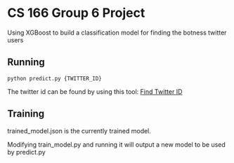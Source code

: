 # CS 166 Group 6 Project

Using XGBoost to build a classification model for finding the botness twitter users

## Running

```python predict.py {TWITTER_ID}```

The twitter id can be found by using this tool: [Find Twitter ID](https://codeofaninja.com/tools/find-twitter-id/)

## Training

trained_model.json is the currently trained model.

Modifying train_model.py and running it will output a new model to be used by predict.py
